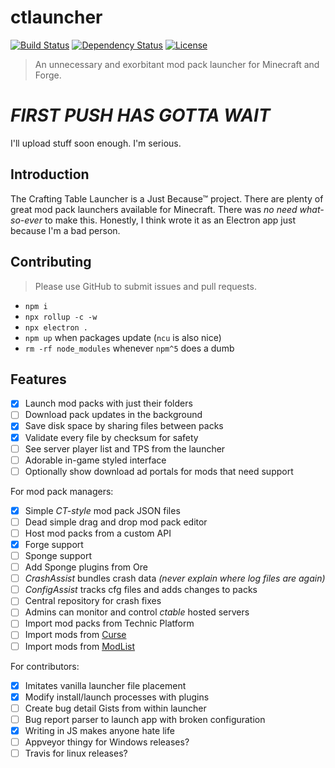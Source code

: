 # ctlauncher
[![Build Status](https://travis-ci.org/crafting-table/ctlauncher.svg?branch=master)](https://travis-ci.org/crafting-table/ctlauncher)
[![Dependency Status](https://david-dm.org/crafting-table/ctlauncher.svg?theme=shields.io)](https://david-dm.org/crafting-table/ctlauncher)
[![License](https://img.shields.io/github/license/crafting-table/ctlauncher.svg)](license)
> An unnecessary and exorbitant mod pack launcher for Minecraft and Forge.

# *FIRST PUSH HAS GOTTA WAIT*
I'll upload stuff soon enough. I'm serious.

## Introduction

The Crafting Table Launcher is a Just Because™ project. There are plenty of great mod pack launchers available for Minecraft. There was *no need what-so-ever* to make this. Honestly, I think wrote it as an Electron app just because I'm a bad person.


## Contributing

> Please use GitHub to submit issues and pull requests.

- `npm i`
- `npx rollup -c -w`
- `npx electron .`
- `npm up` when packages update (`ncu` is also nice)
- `rm -rf node_modules` whenever `npm^5` does a dumb


## Features

- [x] Launch mod packs with just their folders
- [ ] Download pack updates in the background
- [x] Save disk space by sharing files between packs
- [x] Validate every file by checksum for safety
- [ ] See server player list and TPS from the launcher
- [ ] Adorable in-game styled interface
- [ ] Optionally show download ad portals for mods that need support

For mod pack managers:

- [x] Simple *CT-style* mod pack JSON files
- [ ] Dead simple drag and drop mod pack editor
- [ ] Host mod packs from a custom API
- [x] Forge support
- [ ] Sponge support
- [ ] Add Sponge plugins from Ore
- [ ] *CrashAssist* bundles crash data *(never explain where log files are again)*
- [ ] *ConfigAssist* tracks cfg files and adds changes to packs
- [ ] Central repository for crash fixes
- [ ] Admins can monitor and control *ctable* hosted servers
- [ ] Import mod packs from Technic Platform
- [ ] Import mods from [Curse](https://mods.curse.com/mc-mods/minecraft)
- [ ] Import mods from [ModList](http://modlist.mcf.li/)

For contributors:

- [x] Imitates vanilla launcher file placement
- [x] Modify install/launch processes with plugins
- [ ] Create bug detail Gists from within launcher
- [ ] Bug report parser to launch app with broken configuration
- [x] Writing in JS makes anyone hate life
- [ ] Appveyor thingy for Windows releases?
- [ ] Travis for linux releases?
